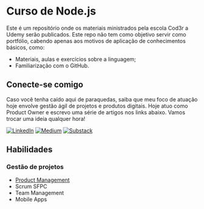 # Curso de Node.js
Este é um repositório onde os materiais ministrados pela escola Cod3r a Udemy serão publicados. Este repo não tem como objetivo servir como portfólio, cabendo apenas aos motivos de aplicação de conhecimentos básicos, como:

- Materiais, aulas e exercícios sobre a linguagem;
- Familiarização com o GitHub.

## Conecte-se comigo
Caso você tenha caído aqui de paraquedas, saiba que meu foco de atuação hoje envolve gestão ágil de projetos e produtos digitais. Hoje atuo como Product Owner e escrevo uma série de artigos nos links abaixo. Vamos trocar uma ideia qualquer hora!

[![LinkedIn](https://img.shields.io/badge/linkedin-%230077B5.svg?style=for-the-badge&logo=linkedin&logoColor=white)](https://www.linkedin.com/in/carlosperussi/) 
[![Medium](https://img.shields.io/badge/Medium-12100E?style=for-the-badge&logo=medium&logoColor=white)](https://medium.com/@carlos.m.perussi/)
[![Substack](https://img.shields.io/badge/Substack-%23006f5c.svg?style=for-the-badge&logo=substack&logoColor=FF6719)](https://substack.com/@carlosperussi)

## Habilidades
### Gestão de projetos
- [Product Management](https://gerarcertificado.com.br/validar.php?cert=a7ddbe2883b7e7057c77a516f8f6bccc)
- Scrum SFPC
- Team Management
- Mobile Apps